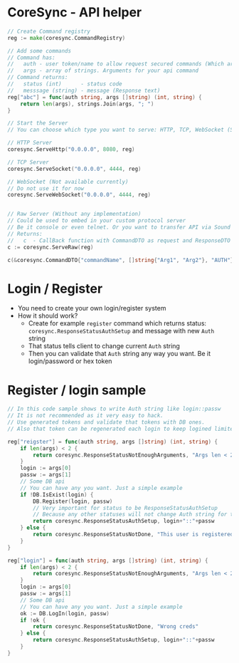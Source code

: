 # CoreSync - API helper

```go
// Create Command registry
reg := make(coresync.CommandRegistry)

// Add some commands
// Command has:
//   auth - user token/name to allow request secured commands (Which are not allowed for non-login users)
//   args - array of strings. Arguments for your api command
// Command returns:
//   status (int)      - status code
//   messsage (string) - message (Response text)
reg["abc"] = func(auth string, args []string) (int, string) {
    return len(args), strings.Join(args, "; ")
}

// Start the Server
// You can choose which type you want to serve: HTTP, TCP, WebSocket (Soon), Custom

// HTTP Server
coresync.ServeHttp("0.0.0.0", 8080, reg)

// TCP Server
coresync.ServeSocket("0.0.0.0", 4444, reg)

// WebSocket (Not available currently)
// Do not use it for now
coresync.ServeWebSocket("0.0.0.0", 4444, reg)


// Raw Server (Without any implementation)
// Could be used to embed in your custom protocol server
// Be it console or even telnet. Or you want to transfer API via Sound :D
// Returns:
//   c  - CallBack function with CommandDTO as request and ResponseDTO as a response
c := coresync.ServeRaw(reg)

c(&coresync.CommandDTO{"commandName", []string{"Arg1", "Arg2"}, "AUTH"})
```

# Login / Register

* You need to create your own login/register system
* How it should work?
    * Create for example `register` command which returns status: `coresync.ResponseStatusAuthSetup` and message with new `Auth` string
    * That status tells client to change current `Auth` string
    * Then you can validate that `Auth` string any way you want. Be it login/password or hex token

# Register / login sample
```go
// In this code sample shows to write Auth string like login::passw
// It is not recommended as it very easy to hack.
// Use generated tokens and validate that tokens with DB ones.
// Also that token can be regenerated each login to keep logined limited range of devices

reg["reigster"] = func(auth string, args []string) (int, string) {
    if len(args) < 2 {
        return coresync.ResponseStatusNotEnoughArguments, "Args len < 2"
    }
    login := args[0]
    passw := args[1]
    // Some DB api
    // You can have any you want. Just a simple example
    if !DB.IsExist(login) {
        DB.Register(login, passw)
        // Very important for status to be ResponseStatusAuthSetup
        // Because any other statuses will not change Auth string for the client
        return coresync.ResponseStatusAuthSetup, login+"::"+passw
    } else {
        return coresync.ResponseStatusNotDone, "This user is registered"
    }
}

reg["login"] = func(auth string, args []string) (int, string) {
    if len(args) < 2 {
        return coresync.ResponseStatusNotEnoughArguments, "Args len < 2"
    }
    login := args[0]
    passw := args[1]
    // Some DB api
    // You can have any you want. Just a simple example
    ok := DB.LogIn(login, passw)
    if !ok {
        return coresync.ResponseStatusNotDone, "Wrong creds"
    } else {
        return coresync.ResponseStatusAuthSetup, login+"::"+passw
    }
}
```